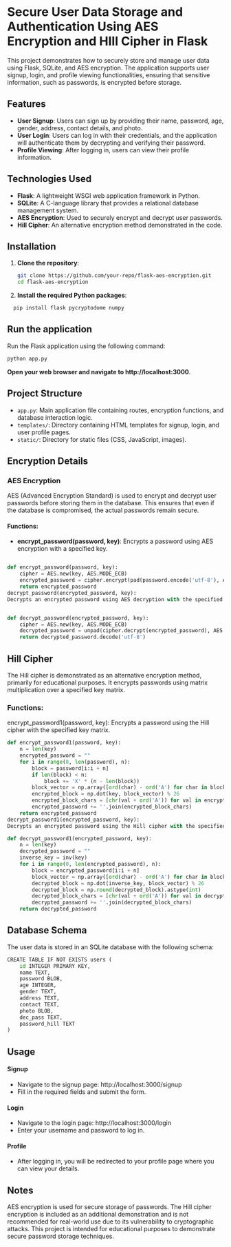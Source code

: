# Secure User Data Storage and Authentication Using  AES Encryption and HIll Cipher in Flask

This project demonstrates how to securely store and manage user data using Flask, SQLite, and AES encryption. The application supports user signup, login, and profile viewing functionalities, ensuring that sensitive information, such as passwords, is encrypted before storage.

## Features

- **User Signup**: Users can sign up by providing their name, password, age, gender, address, contact details, and photo.
- **User Login**: Users can log in with their credentials, and the application will authenticate them by decrypting and verifying their password.
- **Profile Viewing**: After logging in, users can view their profile information.

## Technologies Used

- **Flask**: A lightweight WSGI web application framework in Python.
- **SQLite**: A C-language library that provides a relational database management system.
- **AES Encryption**: Used to securely encrypt and decrypt user passwords.
- **Hill Cipher**: An alternative encryption method demonstrated in the code.

## Installation

1. **Clone the repository**:
   ```sh
   git clone https://github.com/your-repo/flask-aes-encryption.git
   cd flask-aes-encryption
   ```

2. **Install the required Python packages**:
 ```sh
   pip install flask pycryptodome numpy
```
## Run the application
Run the Flask application using the following command:
```sh
python app.py
```
**Open your web browser and navigate to http://localhost:3000**.

## Project Structure

- `app.py`: Main application file containing routes, encryption functions, and database interaction logic.
- `templates/`: Directory containing HTML templates for signup, login, and user profile pages.
- `static/`: Directory for static files (CSS, JavaScript, images).

## Encryption Details
### AES Encryption
AES (Advanced Encryption Standard) is used to encrypt and decrypt user passwords before storing them in the database. This ensures that even if the database is compromised, the actual passwords remain secure.

#### Functions:

- **encrypt_password(password, key)**:
  Encrypts a password using AES encryption with a specified key.

```python

def encrypt_password(password, key):
    cipher = AES.new(key, AES.MODE_ECB)
    encrypted_password = cipher.encrypt(pad(password.encode('utf-8'), AES.block_size))
    return encrypted_password
decrypt_password(encrypted_password, key):
Decrypts an encrypted password using AES decryption with the specified key.
```
```python

def decrypt_password(encrypted_password, key):
    cipher = AES.new(key, AES.MODE_ECB)
    decrypted_password = unpad(cipher.decrypt(encrypted_password), AES.block_size)
    return decrypted_password.decode('utf-8')
```
## Hill Cipher
The Hill cipher is demonstrated as an alternative encryption method, primarily for educational purposes. It encrypts passwords using matrix multiplication over a specified key matrix.

### Functions:
encrypt_password1(password, key):
Encrypts a password using the Hill cipher with the specified key matrix.

```python
def encrypt_password1(password, key):
    n = len(key)
    encrypted_password = ""
    for i in range(0, len(password), n):
        block = password[i:i + n]
        if len(block) < n:
            block += 'X' * (n - len(block))
        block_vector = np.array([ord(char) - ord('A') for char in block])
        encrypted_block = np.dot(key, block_vector) % 26
        encrypted_block_chars = [chr(val + ord('A')) for val in encrypted_block]
        encrypted_password += ''.join(encrypted_block_chars)
    return encrypted_password
decrypt_password1(encrypted_password, key):
Decrypts an encrypted password using the Hill cipher with the specified key matrix.
```

```python
def decrypt_password1(encrypted_password, key):
    n = len(key)
    decrypted_password = ""
    inverse_key = inv(key)
    for i in range(0, len(encrypted_password), n):
        block = encrypted_password[i:i + n]
        block_vector = np.array([ord(char) - ord('A') for char in block])
        decrypted_block = np.dot(inverse_key, block_vector) % 26
        decrypted_block = np.round(decrypted_block).astype(int)
        decrypted_block_chars = [chr(val + ord('A')) for val in decrypted_block]
        decrypted_password += ''.join(decrypted_block_chars)
    return decrypted_password
```
## Database Schema
The user data is stored in an SQLite database with the following schema:

```python
CREATE TABLE IF NOT EXISTS users (
    id INTEGER PRIMARY KEY,
    name TEXT,
    password BLOB,
    age INTEGER,
    gender TEXT,
    address TEXT,
    contact TEXT,
    photo BLOB,
    dec_pass TEXT,
    password_hill TEXT
)

```

## Usage
#### Signup
- Navigate to the signup page: http://localhost:3000/signup
- Fill in the required fields and submit the form.
#### Login
- Navigate to the login page: http://localhost:3000/login
- Enter your username and password to log in.
#### Profile
- After logging in, you will be redirected to your profile page where you can view your details.
## Notes
AES encryption is used for secure storage of passwords.
The Hill cipher encryption is included as an additional demonstration and is not recommended for real-world use due to its vulnerability to cryptographic attacks.
This project is intended for educational purposes to demonstrate secure password storage techniques.
